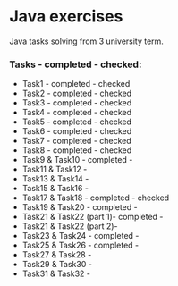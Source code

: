 # Java exercises
Java tasks solving from 3 university term.

### Tasks - completed - checked:

- Task1 - completed - checked
- Task2 - completed - checked
- Task3 - completed - checked
- Task4 - completed - checked
- Task5 - completed - checked
- Task6 - completed - checked
- Task7 - completed - checked
- Task8 - completed - checked
- Task9 & Task10 - completed -
- Task11 & Task12 - 
- Task13 & Task14 - 
- Task15 & Task16 - 
- Task17 & Task18 - completed - checked
- Task19 & Task20 - completed -
- Task21 & Task22 (part 1)- completed -
- Task21 & Task22 (part 2)- 
- Task23 & Task24 - completed -
- Task25 & Task26 - completed -
- Task27 & Task28 - 
- Task29 & Task30 - 
- Task31 & Task32 -  
